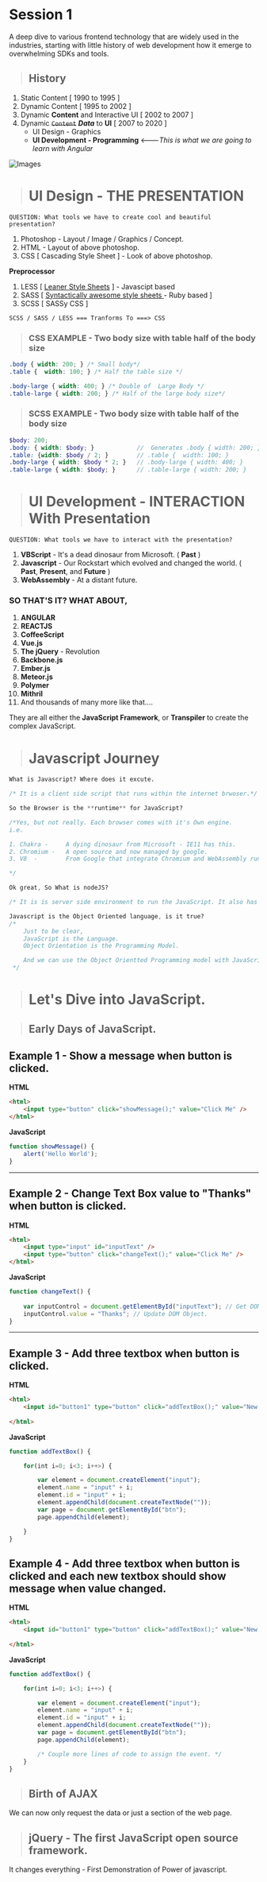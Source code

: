 # Session 1

A deep dive to various frontend technology that are widely used in the industries, starting with little history of web development how it emerge to overwhelming SDKs and tools.


>## History
1. Static Content [ 1990 to 1995 ]
2. Dynamic Content [ 1995 to 2002 ] 
3. Dynamic **Content** and Interactive UI [ 2002 to 2007 ]
4. Dynamic ~~`Content`~~ ***Data*** to **UI** [ 2007 to 2020 ]
    *   UI Design - Graphics
    *   **UI Development - Programming** <---*This is what we are going to learn with Angular*
  

![Images](/images/web-history.jpg)

># UI Design  - THE PRESENTATION
```
QUESTION: What tools we have to create cool and beautiful presentation? 
```
1. Photoshop - Layout / Image / Graphics / Concept.
2. HTML - Layout of above photoshop.
3. CSS [ Cascading Style Sheet ] - Look of above photoshop.

**Preprocessor**

1. LESS [ [Leaner Style Sheets](http://lesscss.org/) ] - Javascipt based
2. SASS [ [Syntactically awesome style sheets ](https://sass-lang.com/) - Ruby based ]
3. SCSS [ SASSy CSS ]

```
SCSS / SASS / LESS === Tranforms To ===> CSS
```
>###  CSS EXAMPLE - Two body size with table half of the body size

```CSS
.body { width: 200; } /* Small body*/
.table {  width: 100; } /* Half the table size */

.body-large { width: 400; } /* Double of  Large Body */
.table-large { width: 200; } /* Half of the large body size*/
```

>###  SCSS EXAMPLE - Two body size with table half of the body size

```SCSS
$body: 200;
.body: { width: $body; }            //  Generates .body { width: 200; }
.table: {width: $body / 2; }        // .table {  width: 100; }
.body-large { width: $body * 2; }   // .body-large { width: 400; }
.table-large { width: $body; }      // .table-large { width: 200; }
```
># UI Development - **INTERACTION** With Presentation
```
QUESTION: What tools we have to interact with the presentation? 
```
1. **VBScript** - It's a dead dinosaur from Microsoft. ( **Past** ) 
2. **Javascript** - Our Rockstart which evolved and changed the world. ( **Past**, **Present**, and **Future** )
3. **WebAssembly** - At a distant future.


### SO THAT'S IT? WHAT ABOUT, 
1.  **ANGULAR**
2.   **REACTJS**
3.   **CoffeeScript**
4.   **Vue.js**
5.   **The jQuery** - Revolution
6.   **Backbone.js**
7.   **Ember.js**
8.   **Meteor.js**
9.   **Polymer**
10.  **Mithril**
11.  And thousands of many more like that....

They are all either the **JavaScript Framework**, or **Transpiler** to create the complex JavaScript.


># Javascript Journey 


```css
What is Javascript? Where does it excute.

/* It is a client side script that runs within the internet brwoser.*/
```
```css
So the Browser is the **runtime** for JavaScript?

/*Yes, but not really. Each browser comes with it's Own engine.
i.e. 

1. Chakra -     A dying dinosaur from Microsoft - IE11 has this.
2. Chromium -   A open source and now managed by google.
3. V8  -        From Google that integrate Chromium and WebAssembly runtime.

*/
```

```css
Ok great, So What is nodeJS? 

/* It is is server side environment to run the JavaScript. It also has part of Chromium but without any DOM support. */
```

```css
Javascript is the Object Oriented language, is it true?
/* 
    Just to be clear,
    JavaScript is the Language.
    Object Orientation is the Programming Model.

    And we can use the Object Orientted Programming model with JavaScript.
 */
```

> # Let's Dive into JavaScript. 

> ## Early Days of JavaScript.

## Example 1 - Show a message when button is clicked.

 
**HTML**
```html
<html>
    <input type="button" click="showMessage();" value="Click Me" />
</html>
```
 
**JavaScript**
```javascript
function showMessage() {
    alert('Hello World');
}
```
--------------------------------------

## Example 2 - Change Text Box value to "Thanks" when button is clicked.

 
**HTML**
```html
<html>
    <input type="input" id="inputText" />
    <input type="button" click="changeText();" value="Click Me" />
</html>
```
 
**JavaScript**
```javascript
function changeText() {
    
    var inputControl = document.getElementById("inputText"); // Get DOM Object
    inputControl.value = "Thanks"; // Update DOM Object.
}
```
--------------------------------------

## Example 3 - Add three textbox when button is clicked.

 
**HTML**
```html
<html>
    <input id="button1" type="button" click="addTextBox();" value="New Text Box" />
     
</html>
```
 
**JavaScript**
```javascript
function addTextBox() {

    for(int i=0; i<3; i++>) { 

        var element = document.createElement("input");
        element.name = "input" + i;
        element.id = "input" + i;
        element.appendChild(document.createTextNode(""));
        var page = document.getElementById("btn");
        page.appendChild(element);

    }     
}
```

## Example 4 - Add three textbox when button is clicked and each new textbox should show message when value changed.


**HTML**
```html
<html>
    <input id="button1" type="button" click="addTextBox();" value="New Text Box" />
     
</html>
```
 
**JavaScript**
```javascript
function addTextBox() {

    for(int i=0; i<3; i++>) { 

        var element = document.createElement("input");
        element.name = "input" + i;
        element.id = "input" + i;
        element.appendChild(document.createTextNode(""));
        var page = document.getElementById("btn");
        page.appendChild(element);

        /* Couple more lines of code to assign the event. */
    }     
}
```

> ## Birth of AJAX

We can now only request the data or just a section of the web page. 

> ## jQuery - The first JavaScript open source framework.

It changes everything - First Demonstration of Power of javascript. 